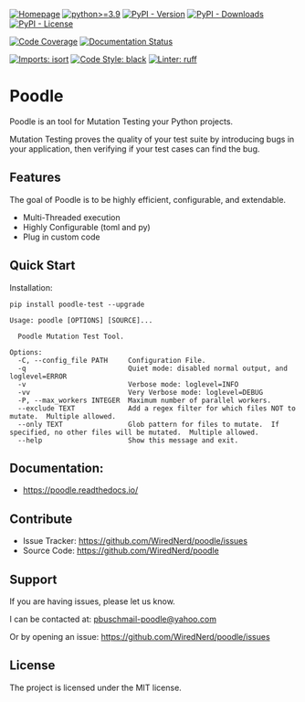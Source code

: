 [![Homepage](https://img.shields.io/badge/Homepage-github-white)](https://github.com/WiredNerd/poodle)
[![python>=3.9](https://img.shields.io/badge/python->=3.8-orange)](https://pypi.org/project/poodle-test)
[![PyPI - Version](https://img.shields.io/pypi/v/poodle-test)](https://pypi.org/project/poodle-test)
[![PyPI - Downloads](https://img.shields.io/pypi/dm/poodle-test)](https://pypi.org/project/poodle-test)
[![PyPI - License](https://img.shields.io/pypi/l/poodle-test)](https://github.com/WiredNerd/poodle/blob/main/LICENSE)


[![Code Coverage](https://img.shields.io/badge/dynamic/json?url=https%3A%2F%2Fraw.githubusercontent.com%2FWiredNerd%2Fpoodle%2Fmain%2Fcode-coverage.json&query=%24.totals.percent_covered_display&suffix=%25&label=Code%20Coverage&color=teal)](https://pytest-cov.readthedocs.io)
[![Documentation Status](https://readthedocs.org/projects/poodle/badge/?version=latest)](https://poodle.readthedocs.io/)
<!-- [![Mutation Coverage](https://img.shields.io/badge/dynamic/xml?url=https%3A%2F%2Fraw.githubusercontent.com%2FWiredNerd%2Fpoodle%2Fmain%2Fmutation-testing-report.xml&query=round((%2F%2Ftestsuites%5B1%5D%2F%40tests%20-%20%2F%2Ftestsuites%5B1%5D%2F%40disabled%20-%20%2F%2Ftestsuites%5B1%5D%2F%40failures%20-%20%2F%2Ftestsuites%5B1%5D%2F%40errors)div(%2F%2Ftestsuites%5B1%5D%2F%40tests%20-%20%2F%2Ftestsuites%5B1%5D%2F%40disabled)*100)&suffix=%25&label=Mutation%20Coverage&color=orange)](https://mutmut.readthedocs.io/) --> 

[![Imports: isort](https://img.shields.io/badge/%20imports-isort-%231674b1?style=flat&labelColor=ef8336)](https://pycqa.github.io/isort/)
[![Code Style: black](https://img.shields.io/badge/Code_Style-Black-black)](https://black.readthedocs.io)
[![Linter: ruff](https://img.shields.io/badge/Linter-ruff-purple)](https://beta.ruff.rs/docs/)
<!-- [![Snyk Security](https://img.shields.io/badge/Snyk%20Security-monitored-FF66FF)](https://snyk.io/) -->

# Poodle

Poodle is an tool for Mutation Testing your Python projects.

Mutation Testing proves the quality of your test suite by introducing bugs in your application, then verifying if your test cases can find the bug.

## Features

The goal of Poodle is to be highly efficient, configurable, and extendable.

* Multi-Threaded execution
* Highly Configurable (toml and py)
* Plug in custom code

## Quick Start

Installation:

```
pip install poodle-test --upgrade
```

```
Usage: poodle [OPTIONS] [SOURCE]...

  Poodle Mutation Test Tool.

Options:
  -C, --config_file PATH     Configuration File.
  -q                         Quiet mode: disabled normal output, and loglevel=ERROR
  -v                         Verbose mode: loglevel=INFO
  -vv                        Very Verbose mode: loglevel=DEBUG
  -P, --max_workers INTEGER  Maximum number of parallel workers.
  --exclude TEXT             Add a regex filter for which files NOT to mutate.  Multiple allowed.
  --only TEXT                Glob pattern for files to mutate.  If specified, no other files will be mutated.  Multiple allowed.
  --help                     Show this message and exit.
```

## Documentation:

- https://poodle.readthedocs.io/

## Contribute

- Issue Tracker: https://github.com/WiredNerd/poodle/issues
- Source Code: https://github.com/WiredNerd/poodle

## Support

If you are having issues, please let us know.

I can be contacted at: pbuschmail-poodle@yahoo.com

Or by opening an issue: https://github.com/WiredNerd/poodle/issues

## License

The project is licensed under the MIT license.